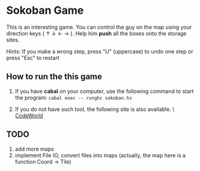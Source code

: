 # Sokoban Game

This is an interesting game. You can control the guy on the map using your direction keys ( ↑ ↓ ← → ). Help him **push** all the boxes onto the storage sites.

Hints: If you make a wrong step, press "U" (uppercase) to undo one step or press "Esc" to restart


## How to run the this game
1. If you have **cabal** on your computer, use the following command to start the program:
``
cabal exec -- runghc sokoban.hs
``


2. If you do not have such tool, the following site is also available. \\
[CodeWorld][1]

[1]: https://code.world/run.html?mode=haskell&dhash=D_6FfdGCInzAWXIHxVOL-1Q



## TODO
1. add more maps
2. implement File IO, convert files into maps (actually, the map here is a function Coord → Tile)
